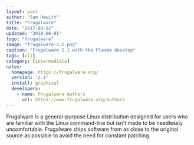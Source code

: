 ```yaml
---
layout: post
author: "Sam Hewitt"
title: "Frugalware"
date: "2017-03-02"
updated: "2018-06-01"
logo: "frugalware"
image: "frugalware-2.1.png"
caption: "Frugalware 2.1 with the Plasma desktop"
tags: [cli]
category: [intermediate]
notes:
  homepage: https://frugalware.org/
  version: "2.1"
  install: graphical
  developers:
    - name: Frugalware Authors
      url: https://www.frugalware.org/authors
---
```


Frugalware is a general-purpose Linux distribution designed for users who are familiar with the Linux command-line but isn't made to be needlessly uncomfortable. Frugalware ships software from as close to the original source as possible to avoid the need for constant patching.

